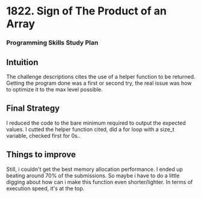 # 1822. Sign of The Product of an Array
### Programming Skills Study Plan

## Intuition
The challenge descriptions cites the use of a helper function to be returned. Getting the program done was a first or second try, the real issue was how to optimize it to the max level possible.

## Final Strategy
I reduced the code to the bare minimum required to output the expected values. I cutted the helper function cited, did a for loop with a size_t variable, checked first for 0s..

## Things to improve
Still, i couldn't get the best memory allocation performance. I ended up beating around 70% of the submissions. So maybe i have to do a little digging about how can i make this function even shorter/lighter. In terms of execution speed, it's at the top.

